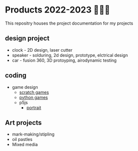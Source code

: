# Products 2022-2023 👩🏻‍💻
This repositry houses the project documentation for my projects

## design project
* clock - 2D design, laser cutter
* speaker - solduring, 2d design, prototype, elctrical design
* car - fusion 360, 3D protoyping, airodynamic testing

## coding
* game design
  * [scratch games]()
  * [python games]()
  * p5js
    * [portrait](https://editor.p5js.org/Nouf-Alabbasi/sketches/JPmUfgLaw)
 
## Art projects
* mark-making/stipling
* oil pastles
* Mixed media
